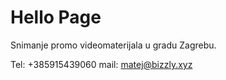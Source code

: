 # Hello Page

Snimanje promo videomaterijala u gradu Zagrebu.

Tel: +385915439060
mail: matej@bizzly.xyz
